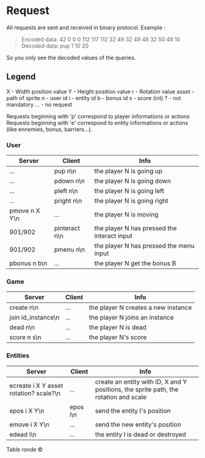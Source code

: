 # Request

All requests are sent and received in binary protocol.
Example :

> Encoded data: 42 0 0 0 112 117 112 32 49 32 49 48 32 50 48 10
> Decoded data: pup 1 10 20

So you only see the decoded values of the queries.

## Legend

X - Width position value
Y - Height position value
r - Rotation value
asset - path of sprite
n - user id
i - entity id
b - bonus id
s - score (int)
? - not mandatory
... - no request

Requests beginning with 'p' correspond to player informations or actions
Requests beginning with 'e' correspond to entity informations or actions (like ennemies, bonus, barriers...).

### User
|Server| Client | Info|
|--|--|--|
|...|pup n\n  |the player N is going up |
|...|pdown n\n  |the player N is going down |
|...|pleft n\n  |the player N is going left |
|...|pright n\n  |the player N is going right |
|pmove n X Y\n|...|the player N is moving |
|901/902|pinteract n\n  |the player N has pressed the interact input |
|901/902|pmenu n\n  |the player N has pressed the menu input |
|pbonus n b\n|...|the player N get the bonus B |

### Game
|Server| Client | Info|
|--|--|--|
|create n\n|...|the player N creates a new instance|
|join id_instance\n|...|the player N joins an instance|
|dead n\n|...|the player N is dead|
|score n s\n|...|the player N's score|

### Entities
|Server| Client | Info|
|--|--|--|
|ecreate i X Y asset rotation? scale?\n|...|create an entity with ID, X and Y positions, the sprite path, the rotation and scale|
|epos i X Y\n|epos i\n|send the entity I's position|
|emove i X Y\n|...|send the new entity's position|
|edead i\n|...|the entity I is dead or destroyed|

Table ronde ©